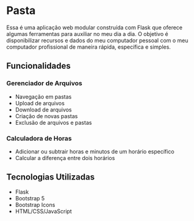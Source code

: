 # Pasta

Essa é uma aplicação web modular construída com Flask que oferece algumas ferramentas para auxiliar no meu dia a dia. O objetivo é disponibilizar recursos e dados do meu computador pessoal com o meu computador profissional de maneira rápida, específica e simples.

## Funcionalidades

### Gerenciador de Arquivos

- Navegação em pastas
- Upload de arquivos
- Download de arquivos
- Criação de novas pastas
- Exclusão de arquivos e pastas

### Calculadora de Horas

- Adicionar ou subtrair horas e minutos de um horário específico
- Calcular a diferença entre dois horários

## Tecnologias Utilizadas

- Flask
- Bootstrap 5
- Bootstrap Icons
- HTML/CSS/JavaScript
